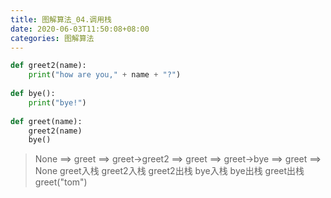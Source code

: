 ```yaml
---
title: 图解算法_04.调用栈
date: 2020-06-03T11:50:08+08:00
categories: 图解算法
---
```


```python
def greet2(name):
	print("how are you," + name + "?")
	
def bye():
	print("bye!")
	
def greet(name):
	greet2(name)
	bye()
```

> None ==> greet ==> greet->greet2 ==> greet ==> greet->bye ==> greet ==> None
>   greet入栈   greet2入栈      greet2出栈    bye入栈        bye出栈    greet出栈
greet("tom")